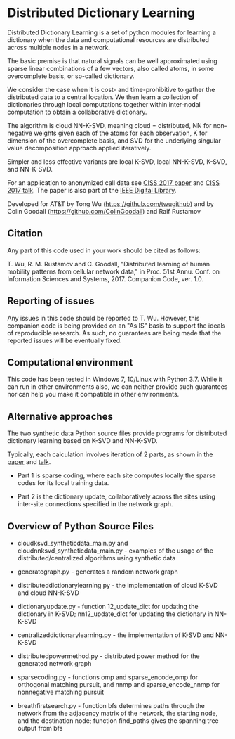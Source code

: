 # Distributed Dictionary Learning

Distributed Dictionary Learning is a set of python modules for learning a dictionary when
the data and computational resources are distributed across multiple nodes in a network.

The basic premise is that natural signals can be well approximated using sparse linear combinations
of a few vectors, also called atoms, in some overcomplete basis, or so-called dictionary.

We consider the case when it is cost- and time-prohibitive to gather the distributed data
to a central location. We then learn a collection of dictionaries through local computations
together within inter-nodal computation to obtain a collaborative dictionary.

The algorithm is cloud NN-K-SVD, meaning cloud = distributed, NN for non-negative weights
given each of the atoms for each observation, K for dimension of the overcomplete basis, and
SVD for the underlying singular value decomposition approach applied iteratively.

Simpler and less effective variants are local K-SVD, local NN-K-SVD, K-SVD, and NN-K-SVD.

For an application to anonymized call data see [CISS 2017 paper] and [CISS 2017 talk].
The paper is also part of the [IEEE Digital Library].

[CISS 2017 paper]: https://www.github.com/att/distributed-dictionary-learning/CISS2017_Proceedings.pdf
[CISS 2017 talk]: https://www.github.com/att/distributed-dictionary-learning/CISS2017_Talk.pdf
[IEEE Digital Library]: https://ieeexplore.ieee.org/document/7926085
[paper]: https://www.github.com/att/distributed-dictionary-learning/CISS2017_Proceedings.pdf
[talk]: https://www.github.com/att/distributed-dictionary-learning/CISS2017_Talk.pdf

Developed for AT&T by Tong Wu (https://github.com/twugithub)
and by Colin Goodall (https://github.com/ColinGoodall) and Raif Rustamov

## Citation
Any part of this code used in your work should be cited as follows:

T. Wu, R. M. Rustamov and C. Goodall, "Distributed learning of human mobility patterns from cellular network data," in Proc. 51st Annu. Conf. on Information Sciences and Systems, 2017. Companion Code, ver. 1.0.

## Reporting of issues
Any issues in this code should be reported to T. Wu. However, this companion code is being provided on an "As IS" basis to support the ideals of reproducible research. As such, no guarantees are being made that the reported issues will be eventually fixed.

## Computational environment
This code has been tested in Windows 7, 10/Linux with Python 3.7. While it can run in other environments also, we can neither provide such guarantees nor can help you make it compatible in other environments.

## Alternative approaches

The two synthetic data Python source files provide programs for distributed dictionary learning based on K-SVD and NN-K-SVD.

Typically, each calculation involves iteration of 2 parts, as shown in the [paper] and [talk].

* Part 1 is sparse coding, where each site computes locally the sparse codes for its local training data.

* Part 2 is the dictionary update, collaboratively across the sites using inter-site connections specified in the network graph.

## Overview of Python Source Files

* cloudksvd_syntheticdata_main.py and cloudnnksvd_syntheticdata_main.py - examples of the usage of the distributed/centralized algorithms using synthetic data

* generategraph.py - generates a random network graph

* distributeddictionarylearning.py - the implementation of cloud K-SVD and cloud NN-K-SVD

* dictionaryupdate.py - function 12_update_dict for updating the dictionary in K-SVD; nn12_update_dict for updating the dictionary in NN-K-SVD

* centralizeddictionarylearning.py - the implementation of K-SVD and NN-K-SVD

* distributedpowermethod.py - distributed power method for the generated network graph

* sparsecoding.py - functions omp and sparse_encode_omp for orthogonal matching pursuit, and nnmp and sparse_encode_nnmp for nonnegative matching pursuit

* breathfirstsearch.py - function bfs determines paths through the network from the adjacency matrix of the network, the starting node, and the destination node; function find_paths gives the spanning tree output from bfs

